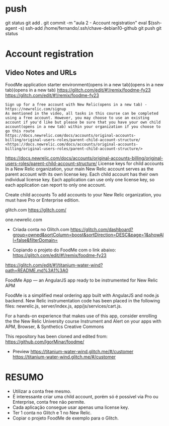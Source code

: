 
# ###################################################################################################################### 
# ###################################################################################################################### 
# ###################################################################################################################### 
#  push

git status
git add .
git commit -m "aula 2 - Account registration"
eval $(ssh-agent -s)
ssh-add /home/fernando/.ssh/chave-debian10-github
git push
git status



# ###################################################################################################################### 
# ###################################################################################################################### 
# ###################################################################################################################### 
# Account registration

## Video Notes and URLs

FoodMe application starter environment(opens in a new tab)(opens in a new tab)(opens in a new tab)
    https://glitch.com/edit/#!/remix/foodme-fy23
    <https://glitch.com/edit/#!/remix/foodme-fy23>


    Sign up for a free account with New Relic(opens in a new tab) - 
    https://newrelic.com/signup
    As mentioned in the video, all tasks in this course can be completed using a free account. However, you may choose to use an existing account if you'd like but please be sure that you have your own child account(opens in a new tab) within your organization if you choose to go this route
    https://docs.newrelic.com/docs/accounts/original-accounts-billing/original-users-roles/parent-child-account-structure/
    <https://docs.newrelic.com/docs/accounts/original-accounts-billing/original-users-roles/parent-child-account-structure/>



<https://docs.newrelic.com/docs/accounts/original-accounts-billing/original-users-roles/parent-child-account-structure/>
License keys for child accounts
In a New Relic organization, your main New Relic account serves as the parent account with its own license key. Each child account has their own individual license key. Each application can use only one license key, so each application can report to only one account.

Create child accounts
To add accounts to your New Relic organization, you must have Pro or Enterprise edition.







glitch.com
<https://glitch.com/>

one.newrelic.com

- Criada conta no Glitch.com
https://glitch.com/dashboard?group=owned&sortColumn=boost&sortDirection=DESC&page=1&showAll=false&filterDomain=



- Copiando o projeto do FoodMe com o link abaixo:
    <https://glitch.com/edit/#!/remix/foodme-fy23>



https://glitch.com/edit/#!/titanium-water-wind?path=README.md%3A1%3A0

FoodMe App — an AngularJS app ready to be instrumented for New Relic APM

FoodMe is a simplified meal ordering app built with AngularJS and node.js backend. New Relic instrumentation code has been placed in the following files: newrelic.js, server/index.js, app/js/services/cart.js.

For a hands-on experience that makes use of this app, consider enrolling the the New Relic University course Instrument and Alert on your apps with APM, Browser, & Synthetics
Creative Commons

This repository has been cloned and edited from: https://github.com/IgorMinar/foodme/



- Preview
https://titanium-water-wind.glitch.me/#/customer
<https://titanium-water-wind.glitch.me/#/customer>



# ###################################################################################################################### 
# ###################################################################################################################### 
# ###################################################################################################################### 
# RESUMO

- Utilizar a conta free mesmo.
- É interessante criar uma child account, porém só é possível via Pro ou Enterprise, conta free não permite.
- Cada aplicação consegue usar apenas uma license key.
- Ter 1 conta no Glitch e 1 no New Relic.
- Copiar o projeto FoodMe de exemplo para o Glitch.
